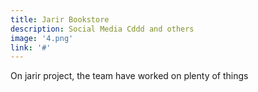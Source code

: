 ```yaml
---
title: Jarir Bookstore
description: Social Media Cddd and others
image: '4.png'
link: '#'
---
```

On jarir project, the team have worked on plenty of things
